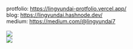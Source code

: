 protfolio: https://lingyundai-protfolio.vercel.app/<br/>
blog: https://lingyundai.hashnode.dev/<br/>
medium: https://medium.com/@lingyundai7<br/>
<br/>
![](https://github-readme-stats.vercel.app/api?username=lingyundai&theme=nord&hide_border=true&include_all_commits=true&count_private=true)<br/>
![](https://github-readme-stats.vercel.app/api/top-langs/?username=lingyundai&theme=nord&hide_border=true&include_all_commits=true&count_private=true&layout=compact)<br/>
